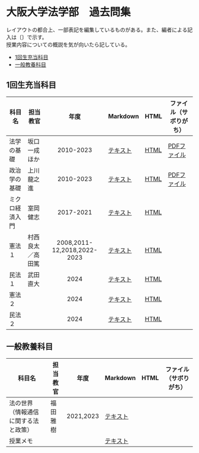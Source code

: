 # 大阪大学法学部　過去問集

レイアウトの都合上、一部表記を編集しているものがある。また、編者による記入は〔〕で示す。  
授業内容についての概説を気が向いたら記している。

- [1回生充当科目](#1回生充当科目)
- [一般教養科目](#一般教養科目)

## 1回生充当科目

|科目名|担当教官|年度|Markdown|HTML|ファイル（サボりがち）|
|-|-|:-:|-|-|-|
|法学の基礎|坂口一成ほか|2010-2023|[テキスト](pages/year1_freshman/law_basis.md)|[HTML](pages/year1_freshman/law_basis.html)|[PDFファイル](pdf/year1_freshman/law_basis_2016-2022.pdf)|
|政治学の基礎|上川龍之進|2010-2023|[テキスト](/pages/year1_freshman/politic_basis.md)|[HTML](/pages/year1_freshman/politic_basis.html)|[PDFファイル](pdf/year1_freshman/politic_basis_2010-2022.pdf)|
|ミクロ経済入門|室岡健志|2017-2021|[テキスト](pages/year1_freshman/micro_primer.md)|[HTML](pages/year1_freshman/micro_primer.html) |
|憲法１|村西良太／高田篤|2008,2011-12,2018,2022-2023|[テキスト](pages/year1_freshman/constitution1.md) |[HTML](pages/year1_freshman/constitution1.html)|
|民法１|武田直大|2024|[テキスト](pages/year1_freshman/civil_law1.md.) |[HTML](pages/year1_freshman/)|
|憲法２||2024|[テキスト](pages/year1_freshman/constitution2.md) |[HTML](pages/year1_freshman/constitution2.html)|
|民法２||2024|[テキスト](pages/year1_freshman/civil_law2.md.) |[HTML](pages/year1_freshman/)|

## 一般教養科目

|科目名|担当教官|年度|Markdown|HTML|ファイル（サボりがち）|
|-|-|:-:|-|-|-|
|法の世界（情報通信に関する法と政策）|福田雅樹|2021,2023|[テキスト](pages/liberalarts/world_of_law_IT.md)|||
|授業メモ|||[テキスト](pages/liberalarts/)|
